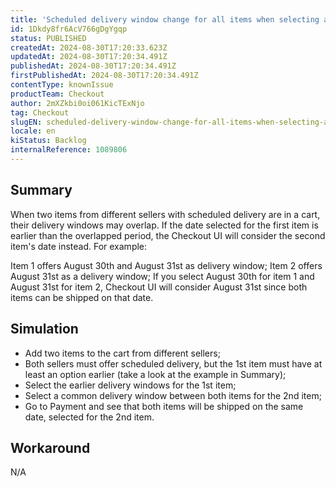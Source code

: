 ```yaml
---
title: 'Scheduled delivery window change for all items when selecting a common one in the cart with multiple sellers'
id: 1Dkdy8fr6AcV766gDgYgqp
status: PUBLISHED
createdAt: 2024-08-30T17:20:33.623Z
updatedAt: 2024-08-30T17:20:34.491Z
publishedAt: 2024-08-30T17:20:34.491Z
firstPublishedAt: 2024-08-30T17:20:34.491Z
contentType: knownIssue
productTeam: Checkout
author: 2mXZkbi0oi061KicTExNjo
tag: Checkout
slugEN: scheduled-delivery-window-change-for-all-items-when-selecting-a-common-one-in-the-cart-with-multiple-sellers
locale: en
kiStatus: Backlog
internalReference: 1089806
---
```


## Summary


When two items from different sellers with scheduled delivery are in a cart, their delivery windows may overlap. If the date selected for the first item is earlier than the overlapped period, the Checkout UI will consider the second item's date instead. For example:

Item 1 offers August 30th and August 31st as delivery window;
Item 2 offers August 31st as a delivery window;
If you select August 30th for item 1 and August 31st for item 2, Checkout UI will consider August 31st since both items can be shipped on that date.


##

## Simulation



- Add two items to the cart from different sellers;
- Both sellers must offer scheduled delivery, but the 1st item must have at least an option earlier (take a look at the example in Summary);
- Select the earlier delivery windows for the 1st item;
- Select a common delivery window between both items for the 2nd item;
- Go to Payment and see that both items will be shipped on the same date, selected for the 2nd item.


##

## Workaround


N/A




